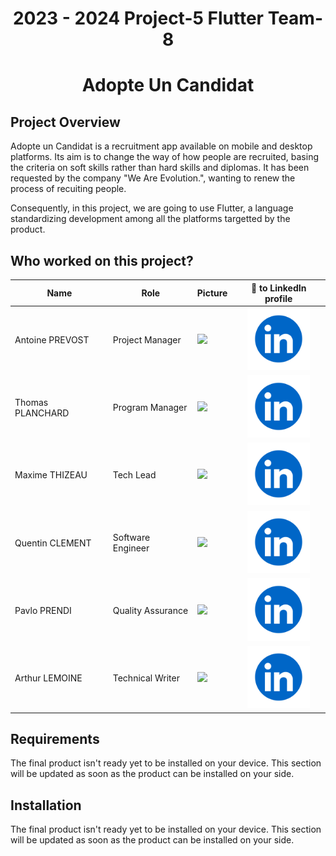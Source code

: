 # <div align="center">2023 - 2024 Project-5 Flutter Team-8</div>

# <div align="center">Adopte Un Candidat</div>

## Project Overview

Adopte un Candidat is a recruitment app available on mobile and desktop platforms. Its aim is to change the way of how people are recruited, basing the criteria on soft skills rather than hard skills and diplomas. It has been requested by the company "We Are Evolution.", wanting to renew the process of recuiting people.

Consequently, in this project, we are going to use Flutter, a language standardizing development among all the platforms targetted by the product.

## Who worked on this project?

| Name             | Role              | Picture                                                                       | 🔗 to LinkedIn profile                                                                                                                                                     |
| ---------------- | ----------------- | ----------------------------------------------------------------------------- | ------------------------------------------------------------------------------------------------------------------------------------------------------------------------- |
| Antoine PREVOST  | Project Manager   | <img src="https://avatars.githubusercontent.com/u/81081224?v=4" width=200 />  | <center>[<img src="documents/management/pictures/linkedin.png" alt="LinkedIn" style="width:100px">](https://www.linkedin.com/in/antoine-prevost-dev)</center>             |
| Thomas PLANCHARD | Program Manager   | <img src="https://avatars.githubusercontent.com/u/91249646?v=4" width=200 />  | <center>[<img src="documents/management/pictures/linkedin.png" alt="LinkedIn" style="width:100px">](https://www.linkedin.com/in/thomas-planchard-461782221/)</center>     |
| Maxime THIZEAU   | Tech Lead         | <img src="https://avatars.githubusercontent.com/u/145995586?v=4" width=200 /> | <center>[<img src="documents/management/pictures/linkedin.png" alt="LinkedIn" style="width:100px">](https://www.linkedin.com/in/maxime-thizeau-0b311a293/)</center>       |
| Quentin CLEMENT  | Software Engineer | <img src="https://avatars.githubusercontent.com/u/91249878?v=4" width=200 />  | <center>[<img src="documents/management/pictures/linkedin.png" alt="LinkedIn" style="width:100px">](https://www.linkedin.com/in/quentin-cl%C3%A9ment-939110221/)</center> |
| Pavlo PRENDI     | Quality Assurance | <img src="https://avatars.githubusercontent.com/u/169643790?v=4" width=200 /> | <center>[<img src="documents/management/pictures/linkedin.png" alt="LinkedIn" style="width:100px">](https://www.linkedin.com/in/pavlo-prendi-674777309/)</center>         |
| Arthur LEMOINE   | Technical Writer  | <img src="https://avatars.githubusercontent.com/u/91249827?v=4" width=200 />  | <center>[<img src="documents/management/pictures/linkedin.png" alt="LinkedIn" style="width:100px">](https://www.linkedin.com/in/arthur-lemoine-4b9782221/)</center>       |

## Requirements

The final product isn't ready yet to be installed on your device. This section will be updated as soon as the product can be installed on your side.

## Installation

The final product isn't ready yet to be installed on your device. This section will be updated as soon as the product can be installed on your side.
